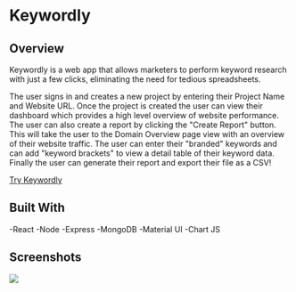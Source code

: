 # Keywordly
## Overview
Keywordly is a web app that allows marketers to perform keyword research with just a few clicks, eliminating the need for tedious spreadsheets.

The user signs in and creates a new project by entering their Project Name and Website URL. Once the project is created the user can view their dashboard which provides a high level overview of website performance. The user can also create a report by clicking the "Create Report" button. This will take the user to the Domain Overview page view with an overview of their website traffic. The user can enter their "branded" keywords and can add "keyword brackets" to view a detail table of their keyword data. Finally the user can generate their report and export their file as a CSV!

[Try Keywordly](https://keywordly.herokuapp.com/)

## Built With

-React
-Node
-Express
-MongoDB 
-Material UI
-Chart JS


## Screenshots
![](images/readme.png)